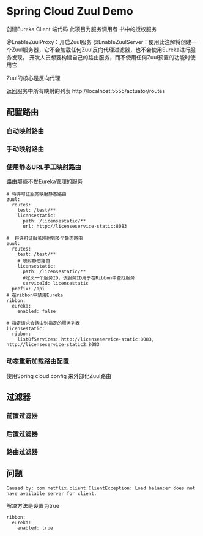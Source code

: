 # Spring Cloud Zuul Demo

创建Eureka Client 端代码 此项目为服务调用者
书中的授权服务

@EnableZuulProxy：开启Zuul服务
@EnableZuulServer：使用此注解将创建一个Zuul服务器，它不会加载任何Zuul反向代理过滤器，也不会使用Eureka进行服务发现。
开发人员想要构建自己的路由服务，而不使用任何Zuul预置的功能时使用它

Zuul的核心是反向代理

返回服务中所有映射的列表
http://localhost:5555/actuator/routes

## 配置路由

### 自动映射路由

### 手动映射路由

### 使用静态URL手工映射路由
路由那些不受Eureka管理的服务


```
# 将许可证服务映射静态路由
zuul:
  routes:
    test: /test/**
    licensestatic:
      path: /licensestatic/**
      url: http://licenseservice-static:8083
```
```
#  将许可证服务映射到多个静态路由
zuul:
  routes:
    test: /test/**
    # 映射静态路由
    licensestatic:
      path: /licensestatic/**
      #定义一个服务ID，该服务ID用于在Ribbon中查找服务
      serviceId: licensestatic
  prefix: /api
# 在ribbon中禁用Eureka
ribbon:
  eureka:
    enabled: false
    
# 指定请求会路由到指定的服务列表
licensestatic:
  ribbon:
    listOfServices: http://licenseservice-static:8083, http://licenseservice-static2:8083

```


### 动态重新加载路由配置

使用Spring cloud config 来外部化Zuul路由

## 过滤器

### 前置过滤器

### 后置过滤器

### 路由过滤器


## 问题
```
Caused by: com.netflix.client.ClientException: Load balancer does not have available server for client:
```

解决方法是设置为true
```
ribbon:
  eureka:
    enabled: true
```
